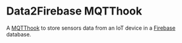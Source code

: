 # Data2Firebase MQTThook
A [MQTThook][mqtthook] to store sensors data from an IoT device in a [Firebase][firebase] database.

[mqtthook]: https://github.com/evanxd/mqtthook
[firebase]: https://firebase.google.com
